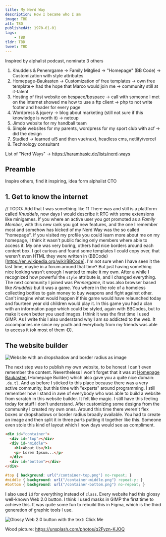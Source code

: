 ```yaml
---
title: My Nerd Way
description: How I became who I am
image: TBD
alt: TBD
publishedAt: 1970-01-01
tags: 
    - TBD
tldr: TBD
tweet: TBD
---
```


Inspired by alphalist podcast, nominate 3 others

1. Knuddels & Penenrgame -> Family Mitglied -> "Homepage" (BB Code) -> Customization with style attributes
2. Homepage-Baukasten -> Customization of free templates -> own free template-> had the hope that Marco would join me -> community still at it-talent
3. Hosting of first website on bespace/bpspace -> call with someone I met on the internet showed me how to use a ftp client -> php to not write footer and header for every page
4. Wordpress & jquery -> blog about marketing (still not sure if this knowledge is worth it) -> netcup
5. Jimdo website for my handball team
6. Simple websites for my parents, wordpress for my sport club with acf -> did the design
7. Studied -> learned ui5 and then vue/nuxt, headless cms, netlify/vercel
8. Technology consultant

List of "Nerd Ways" -> https://harambasic.de/lists/nerd-ways

## Preamble

Inspire others, find it inspiring, idea form alphalist CTO

## 1. Get to know the internet

// TODO: Add that I was something like 11
There was and still is a plattform called _Knuddels_, now days I would describe it RTC with some extensions like minigames. If you where an active user you got promoted as a _Family Member_, with this new rank you got new features, and the one I remember most and somehow has kicked of my Nerd Way was the so called "homepage". If you visited my profile you could learn more about me on my homepage, I think it wasn't public facing only members where able to access it. My one was very boring, others had nice borders around each content box. I got curious and found some templates I could copy over, that weren't even HTML they were written in (BBCode)[https://en.wikipedia.org/wiki/BBCode]. I'm not sure when I have seen it the last time, maybe in a forum around that time? But just having something nice looking wasn't enough I wanted to make it my own. After a while I recognized how powerful the `style` attribute is, and I changed everything. The next community I joined was _Pennergame_, it was also browser based like _Knuddels_ but it was a game. You where in the role of a homeless collecting bottles to gain money to buy weapons and fight against other. Can't imagine what would happen if this game would have relaunched today and fourteen year old children would play it. In this game you had a clan with an information page which could be styled, again with BBCodes, but to make it even better you used images. I think it was the first time I used GIMP. As I write this I also understand why I am so addicted to the web. It accompanies me since my youth and everybody from my friends was able to access it (ok most of them :D).

## The website builder

![Website with an dropshadow and border radius as image](/posts/my-nerd-way/my_nerd_way_shadow_rounded_corner.png)

The next step was to publish my own website, to be honest I can't even remember the content. Nevertheless I won't forget that it was at [Homepage Baukasten](https://www.homepage-baukasten.de/) (Homepage Builder) which also gave you a quite nice domain: `.de.tl`. And as before I sticked to this place because there was a very active community, but this time with "experts" around programming. I still remember how I stand in awe of everybody who was able to build a website from scratch in this website builder. It felt like magic. I still have this feeling today for stuff I don't understand. After customizing some designs from the community I created my own ones. Around this time there weren't flex boxes or dropshadows or border radius broadly available. You had to create an image and then split it in three parts putting it together like this. Someone even stole this kind of layout which I now days would see as compliment.

```html
<div id="container">
  <div id="top"></div>
  <div id="middle">
    <h1>About Us</h1>
    <p> Lorem Ipsum...</p>
  </div>
  <div id="bottom"></div>
</div>
```

```css
#top { background: url("/container-top.png") no-repeat; }
#middle { background: url("/container-middle.png") repeat-y; }
#bottom { background: url("/container-bottom.png") no-repeat; }
```

I also used `id` for everything instead of `class`. Every website had this glossy well-known Web 2.0 button. I think I used masks in GIMP the first time to achieve this. It was quite some fun to rebuild this in Figma, which is the third generation of graphic tools I use. 

![Glossy Web 2.0 button with the text: Click Me](/posts/my-nerd-way/my_nerd_way_glossy_button.svg)

Wood picture: https://unsplash.com/photos/q2Fyzn-KJOQ

